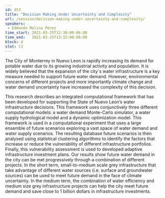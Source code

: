 ```yaml
---
id: dt3
title: "Decision Making Under Uncertainty and Complexity"
url: /session/decision-making-under-uncertainty-and-complexity/
speakers:
 - Edmundo Molina Pérez
time_start: 2021-03-25T12:30:00-06:00
time_end:   2021-03-25T13:15:00-06:00
block: d
slot: t3
---
```


The City of Monterrey in Nuevo Leon is rapidly increasing its demand for potable water due to its growing industrial activity and population. It is widely believed that the expansion of the city´s water infrastructure is a key measure needed to support future water demand. However, environmental concerns of different projects and more importantly climate change and water demand uncertainty have increased the complexity of this decision.

This research describes an integrated computational framework that has been developed for supporting the State of Nuevo Leon’s water infrastructure decisions. This framework uses conjunctively three different computational models: a water demand Monte-Carlo simulator, a water supply hydrological model and a dynamic optimization model. This framework is used in a computational experiment that uses a large ensemble of future scenarios exploring a vast space of water demand and water supply scenarios. The resulting database future scenarios is then analysed using statistical clustering algorithms to identify the factors that increase or reduce the vulnerability of different infrastructure portfolios. Finally, this vulnerability assessment is used to developed adaptive infrastructure investment plans. Our results show future water demand in the city can be met progressively through a combination of different projects. In the short term, small-to-medium scale grey infrastructure that take advantage of different water sources (i.e. surface and groundwater sources) can be used to meet future demand in the face of climate uncertainty. In the medium term, the combination of water efficiency and medium size grey infrastructure projects can help the city meet future demand and save close to 1 billion dollars in infrastructure investments.